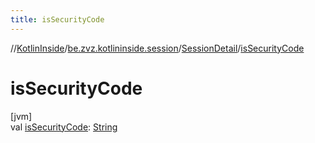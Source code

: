 ```yaml
---
title: isSecurityCode
---
```

//[KotlinInside](../../../index.html)/[be.zvz.kotlininside.session](../index.html)/[SessionDetail](index.html)/[isSecurityCode](is-security-code.html)



# isSecurityCode



[jvm]\
val [isSecurityCode](is-security-code.html): [String](https://kotlinlang.org/api/latest/jvm/stdlib/kotlin/-string/index.html)




